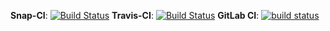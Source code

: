 **Snap-CI**: [![Build Status](https://snap-ci.com/hamvocke/continuous-delivery/branch/master/build_image)](https://snap-ci.com/hamvocke/continuous-delivery/branch/master)
**Travis-CI**: [![Build Status](https://travis-ci.org/hamvocke/continuous-delivery.svg?branch=master)](https://travis-ci.org/hamvocke/continuous-delivery)
**GitLab CI**: [![build status](https://gitlab.com/hamvocke/continuous-delivery/badges/master/build.svg)](https://gitlab.com/hamvocke/continuous-delivery/commits/master)


